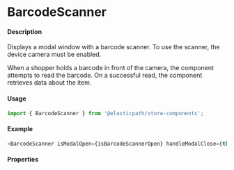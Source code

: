 # BarcodeScanner

#### Description

Displays a modal window with a barcode scanner. To use the scanner, the device camera must be enabled. 

When a shopper holds a barcode in front of the camera, the component attempts to read the barcode. On a successful read, the component retrieves data about the item.

#### Usage

```js
import { BarcodeScanner } from '@elasticpath/store-components';
```

#### Example

```js
<BarcodeScanner isModalOpen={isBarcodeScannerOpen} handleModalClose={this.handleBarcodeModalClose} handleCodeFound={this.handleBarcodeScanned} />
```

#### Properties

<!-- PROPS -->
